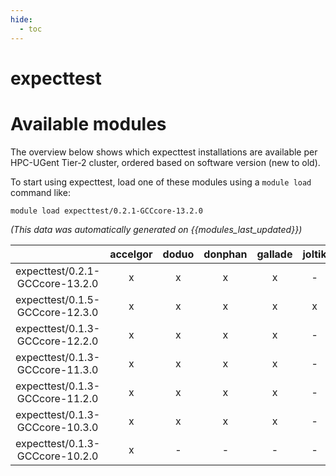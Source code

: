 ```yaml
---
hide:
  - toc
---
```


expecttest
==========

# Available modules


The overview below shows which expecttest installations are available per HPC-UGent Tier-2 cluster, ordered based on software version (new to old).

To start using expecttest, load one of these modules using a `module load` command like:

```shell
module load expecttest/0.2.1-GCCcore-13.2.0
```

*(This data was automatically generated on {{modules_last_updated}})*  

| |accelgor|doduo|donphan|gallade|joltik|shinx|skitty|
| :---: | :---: | :---: | :---: | :---: | :---: | :---: | :---: |
|expecttest/0.2.1-GCCcore-13.2.0|x|x|x|x|-|x|x|
|expecttest/0.1.5-GCCcore-12.3.0|x|x|x|x|x|x|x|
|expecttest/0.1.3-GCCcore-12.2.0|x|x|x|x|-|-|-|
|expecttest/0.1.3-GCCcore-11.3.0|x|x|x|x|-|x|-|
|expecttest/0.1.3-GCCcore-11.2.0|x|x|x|x|-|-|-|
|expecttest/0.1.3-GCCcore-10.3.0|x|x|x|x|-|-|-|
|expecttest/0.1.3-GCCcore-10.2.0|x|-|-|-|-|-|-|
